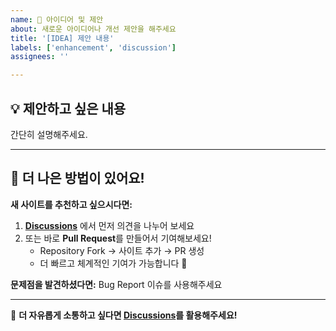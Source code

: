 ```yaml
---
name: 💬 아이디어 및 제안
about: 새로운 아이디어나 개선 제안을 해주세요
title: '[IDEA] 제안 내용'
labels: ['enhancement', 'discussion']
assignees: ''

---
```


## 💡 제안하고 싶은 내용

간단히 설명해주세요.

---

## 🎯 더 나은 방법이 있어요!

**새 사이트를 추천하고 싶으시다면:**

1. **[Discussions](https://github.com/currenjin/site-for-developers/discussions)** 에서 먼저 의견을 나누어 보세요
2. 또는 바로 **Pull Request**를 만들어서 기여해보세요!
   - Repository Fork → 사이트 추가 → PR 생성
   - 더 빠르고 체계적인 기여가 가능합니다 🚀

**문제점을 발견하셨다면:** Bug Report 이슈를 사용해주세요

---

💬 **더 자유롭게 소통하고 싶다면 [Discussions](https://github.com/currenjin/site-for-developers/discussions)를 활용해주세요!**